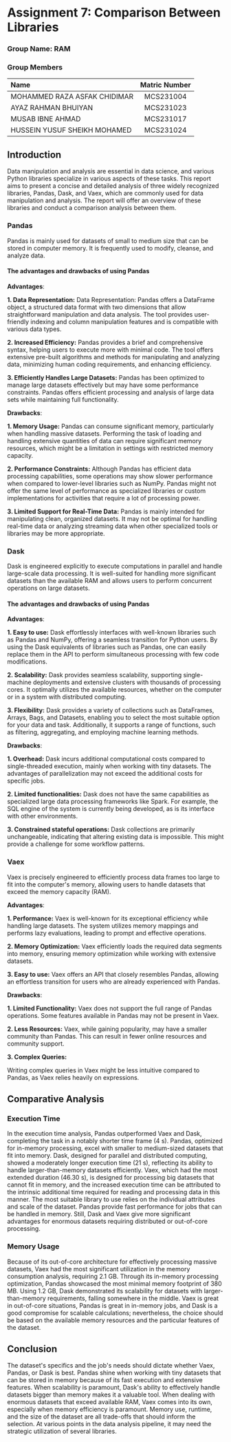 # Assignment 7: Comparison Between Libraries 

### Group Name: RAM

### Group Members
| Name                             | Matric Number |
| :------------------------------- | :-------------:|
|MOHAMMED RAZA ASFAK CHIDIMAR | MCS231004|
|AYAZ RAHMAN BHUIYAN |MCS231023 |
|MUSAB IBNE AHMAD  |MCS231017 |
|HUSSEIN YUSUF SHEIKH MOHAMED |MCS231024 |

## Introduction

Data manipulation and analysis are essential in data science, and various Python libraries specialize in various aspects of these tasks. This report aims to present a concise and detailed analysis of three widely recognized libraries, Pandas, Dask, and Vaex, which are commonly used for data manipulation and analysis. The report will offer an overview of these libraries and conduct a comparison analysis between them.


### Pandas

Pandas is mainly used for datasets of small to medium size that can be stored in computer memory. It is frequently used to modify, cleanse, and analyze data.


#### The advantages and drawbacks of using Pandas

**Advantages**:

**1. Data Representation:**
Data Representation: Pandas offers a DataFrame object, a structured data format with two dimensions that allow straightforward manipulation and data analysis. The tool provides user-friendly indexing and column manipulation features and is compatible with various data types.


**2. Increased Efficiency:**
Pandas provides a brief and comprehensive syntax, helping users to execute more with minimal code. The tool offers extensive pre-built algorithms and methods for manipulating and analyzing data, minimizing human coding requirements, and enhancing efficiency.


**3. Efficiently Handles Large Datasets:**
Pandas has been optimized to manage large datasets effectively but may have some performance constraints. Pandas offers efficient processing and analysis of large data sets while maintaining full functionality.


**Drawbacks**:

**1. Memory Usage:**
Pandas can consume significant memory, particularly when handling massive datasets. Performing the task of loading and handling extensive quantities of data can require significant memory resources, which might be a limitation in settings with restricted memory capacity.


**2. Performance Constraints:**
Although Pandas has efficient data processing capabilities, some operations may show slower performance when compared to lower-level libraries such as NumPy. Pandas might not offer the same level of performance as specialized libraries or custom implementations for activities that require a lot of processing power.


**3. Limited Support for Real-Time Data:**
Pandas is mainly intended for manipulating clean, organized datasets. It may not be optimal for handling real-time data or analyzing streaming data when other specialized tools or libraries may be more appropriate.


### Dask

Dask is engineered explicitly to execute computations in parallel and handle large-scale data processing. It is well-suited for handling more significant datasets than the available RAM and allows users to perform concurrent operations on large datasets.


#### The advantages and drawbacks of using Pandas

**Advantages**:

**1. Easy to use:** Dask effortlessly interfaces with well-known libraries such as Pandas and NumPy, offering a seamless transition for Python users. By using the Dask equivalents of libraries such as Pandas, one can easily replace them in the API to perform simultaneous processing with few code modifications.


**2. Scalability:** Dask provides seamless scalability, supporting single-machine deployments and extensive clusters with thousands of processing cores. It optimally utilizes the available resources, whether on the computer or in a system with distributed computing.


**3. Flexibility:** Dask provides a variety of collections such as DataFrames, Arrays, Bags, and Datasets, enabling you to select the most suitable option for your data and task. Additionally, it supports a range of functions, such as filtering, aggregating, and employing machine learning methods.


**Drawbacks**:

**1. Overhead:** Dask incurs additional computational costs compared to single-threaded execution, mainly when working with tiny datasets. The advantages of parallelization may not exceed the additional costs for specific jobs.


**2. Limited functionalities:** Dask does not have the same capabilities as specialized large data processing frameworks like Spark. For example, the SQL engine of the system is currently being developed, as is its interface with other environments.


**3. Constrained stateful operations:** Dask collections are primarily unchangeable, indicating that altering existing data is impossible. This might provide a challenge for some workflow patterns.


### Vaex

Vaex is precisely engineered to efficiently process data frames too large to fit into the computer's memory, allowing users to handle datasets that exceed the memory capacity (RAM).

**Advantages**:

**1. Performance:**
Vaex is well-known for its exceptional efficiency while handling large datasets. The system utilizes memory mappings and performs lazy evaluations, leading to prompt and effective operations.


**2. Memory Optimization:**
Vaex efficiently loads the required data segments into memory, ensuring memory optimization while working with extensive datasets.


**3. Easy to use:**
Vaex offers an API that closely resembles Pandas, allowing an effortless transition for users who are already experienced with Pandas.


**Drawbacks**:

**1. Limited Functionality:**
Vaex does not support the full range of Pandas operations. Some features available in Pandas may not be present in Vaex.

**2. Less Resources:**
Vaex, while gaining popularity, may have a smaller community than Pandas. This can result in fewer online resources and community support.

**3. Complex Queries:**

Writing complex queries in Vaex might be less intuitive compared to Pandas, as Vaex relies heavily on expressions.


## Comparative Analysis

### Execution Time

In the execution time analysis, Pandas outperformed Vaex and Dask, completing the task in a notably shorter time frame (4 s). Pandas, optimized for in-memory processing, excel with smaller to medium-sized datasets that fit into memory. Dask, designed for parallel and distributed computing, showed a moderately longer execution time (21 s), reflecting its ability to handle larger-than-memory datasets efficiently. Vaex, which had the most extended duration (46.30 s), is designed for processing big datasets that cannot fit in memory, and the increased execution time can be attributed to the intrinsic additional time required for reading and processing data in this manner. The most suitable library to use relies on the individual attributes and scale of the dataset. Pandas provide fast performance for jobs that can be handled in memory. Still, Dask and Vaex give more significant advantages for enormous datasets requiring distributed or out-of-core processing.


### Memory Usage

Because of its out-of-core architecture for effectively processing massive datasets, Vaex had the most significant utilization in the memory consumption analysis, requiring 2.1 GB. Through its in-memory processing optimization, Pandas showcased the most minimal memory footprint of 380 MB. Using 1.2 GB, Dask demonstrated its scalability for datasets with larger-than-memory requirements, falling somewhere in the middle. Vaex is great in out-of-core situations, Pandas is great in in-memory jobs, and Dask is a good compromise for scalable calculations; nevertheless, the choice should be based on the available memory resources and the particular features of the dataset.


## Conclusion

The dataset's specifics and the job's needs should dictate whether Vaex, Pandas, or Dask is best. Pandas shine when working with tiny datasets that can be stored in memory because of its fast execution and extensive features. When scalability is paramount, Dask's ability to effectively handle datasets bigger than memory makes it a valuable tool. When dealing with enormous datasets that exceed available RAM, Vaex comes into its own, especially when memory efficiency is paramount. Memory use, runtime, and the size of the dataset are all trade-offs that should inform the selection. At various points in the data analysis pipeline, it may need the strategic utilization of several libraries.



